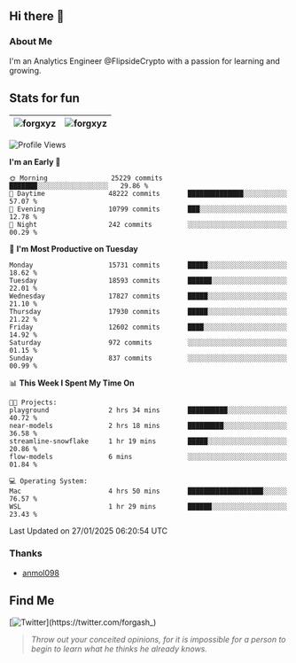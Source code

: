 ## Hi there 👋

### About Me

I'm an Analytics Engineer @FlipsideCrypto with a passion for learning and growing.
  
## Stats for fun

| <img align="center" src="https://github-readme-streak-stats.herokuapp.com/?user=forgxyz&theme=tokyonight" alt="forgxyz" /> | <img align="center" src="https://github-readme-stats.vercel.app/api?username=forgxyz&theme=tokyonight&show_icons=true" alt="forgxyz" /> |
| ------------- |------------- |


<!--START_SECTION:waka-->
![Profile Views](http://img.shields.io/badge/Profile%20Views-0-blue)

**I'm an Early 🐤** 

```text
🌞 Morning                25229 commits       ███████░░░░░░░░░░░░░░░░░░   29.86 % 
🌆 Daytime                48222 commits       ██████████████░░░░░░░░░░░   57.07 % 
🌃 Evening                10799 commits       ███░░░░░░░░░░░░░░░░░░░░░░   12.78 % 
🌙 Night                  242 commits         ░░░░░░░░░░░░░░░░░░░░░░░░░   00.29 % 
```
📅 **I'm Most Productive on Tuesday** 

```text
Monday                   15731 commits       █████░░░░░░░░░░░░░░░░░░░░   18.62 % 
Tuesday                  18593 commits       ██████░░░░░░░░░░░░░░░░░░░   22.01 % 
Wednesday                17827 commits       █████░░░░░░░░░░░░░░░░░░░░   21.10 % 
Thursday                 17930 commits       █████░░░░░░░░░░░░░░░░░░░░   21.22 % 
Friday                   12602 commits       ████░░░░░░░░░░░░░░░░░░░░░   14.92 % 
Saturday                 972 commits         ░░░░░░░░░░░░░░░░░░░░░░░░░   01.15 % 
Sunday                   837 commits         ░░░░░░░░░░░░░░░░░░░░░░░░░   00.99 % 
```


📊 **This Week I Spent My Time On** 

```text
🐱‍💻 Projects: 
playground               2 hrs 34 mins       ██████████░░░░░░░░░░░░░░░   40.72 % 
near-models              2 hrs 18 mins       █████████░░░░░░░░░░░░░░░░   36.58 % 
streamline-snowflake     1 hr 19 mins        █████░░░░░░░░░░░░░░░░░░░░   20.86 % 
flow-models              6 mins              ░░░░░░░░░░░░░░░░░░░░░░░░░   01.84 % 

💻 Operating System: 
Mac                      4 hrs 50 mins       ███████████████████░░░░░░   76.57 % 
WSL                      1 hr 29 mins        ██████░░░░░░░░░░░░░░░░░░░   23.43 % 
```


 Last Updated on 27/01/2025 06:20:54 UTC
<!--END_SECTION:waka-->

### Thanks
 - [anmol098](https://github.com/anmol098/waka-readme-stats/)
  
## Find Me
[![Twitter](https://img.shields.io/twitter/url/https/twitter.com/forgash_.svg?style=social&label=Follow%20%40forgash_)](https://twitter.com/forgash_)


> *Throw out your conceited opinions, for it is impossible for a person to begin to learn what he thinks he already knows.* 

